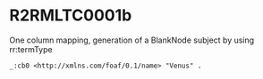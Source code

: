 
# R2RMLTC0001b
One column mapping, generation of a BlankNode subject by using rr:termType

```diff
_:cb0 <http://xmlns.com/foaf/0.1/name> "Venus" .
```
